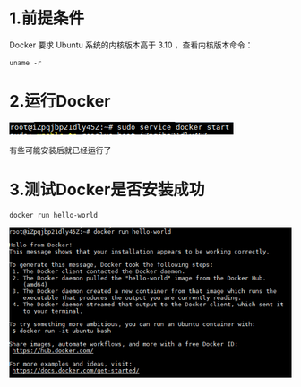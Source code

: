 # 1.前提条件

Docker 要求 Ubuntu 系统的内核版本高于 3.10 ，查看内核版本命令：

```
uname -r
```

# 2.运行Docker

![img](img/docker_run.png)

有些可能安装后就已经运行了

# 3.测试Docker是否安装成功

```
docker run hello-world
```

![img](img/docker_success.png)

